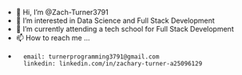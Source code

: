 - 👋 Hi, I’m @Zach-Turner3791
- 👀 I’m interested in Data Science and Full Stack Development
- 🌱 I’m currently attending a tech school for Full Stack Development
- 📫 How to reach me ...
-       email: turnerprogramming3791@gmail.com
        linkedin: linkedin.com/in/zachary-turner-a25096129
